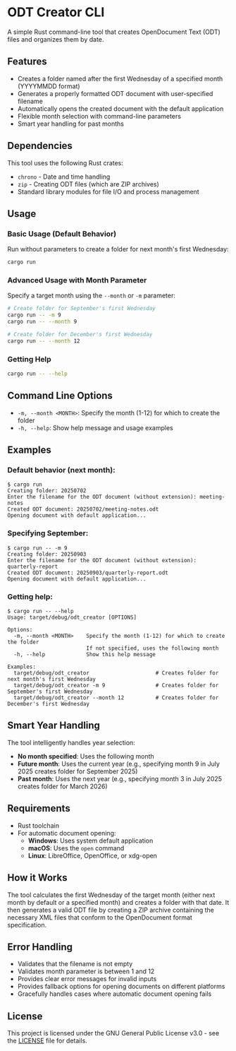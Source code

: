 # ODT Creator CLI

A simple Rust command-line tool that creates OpenDocument Text (ODT) files and organizes them by date.

## Features

- Creates a folder named after the first Wednesday of a specified month (YYYYMMDD format)
- Generates a properly formatted ODT document with user-specified filename
- Automatically opens the created document with the default application
- Flexible month selection with command-line parameters
- Smart year handling for past months

## Dependencies

This tool uses the following Rust crates:
- `chrono` - Date and time handling
- `zip` - Creating ODT files (which are ZIP archives)
- Standard library modules for file I/O and process management

## Usage

### Basic Usage (Default Behavior)

Run without parameters to create a folder for next month's first Wednesday:

```bash
cargo run
```

### Advanced Usage with Month Parameter

Specify a target month using the `--month` or `-m` parameter:

```bash
# Create folder for September's first Wednesday
cargo run -- -m 9
cargo run -- --month 9

# Create folder for December's first Wednesday
cargo run -- --month 12
```

### Getting Help

```bash
cargo run -- --help
```

## Command Line Options

- `-m, --month <MONTH>`: Specify the month (1-12) for which to create the folder
- `-h, --help`: Show help message and usage examples

## Examples

### Default behavior (next month):
```
$ cargo run
Creating folder: 20250702
Enter the filename for the ODT document (without extension): meeting-notes
Created ODT document: 20250702/meeting-notes.odt
Opening document with default application...
```

### Specifying September:
```
$ cargo run -- -m 9
Creating folder: 20250903
Enter the filename for the ODT document (without extension): quarterly-report
Created ODT document: 20250903/quarterly-report.odt
Opening document with default application...
```

### Getting help:
```
$ cargo run -- --help
Usage: target/debug/odt_creator [OPTIONS]

Options:
  -m, --month <MONTH>    Specify the month (1-12) for which to create the folder
                         If not specified, uses the following month
  -h, --help             Show this help message

Examples:
  target/debug/odt_creator                     # Creates folder for next month's first Wednesday
  target/debug/odt_creator -m 9                # Creates folder for September's first Wednesday
  target/debug/odt_creator --month 12          # Creates folder for December's first Wednesday
```

## Smart Year Handling

The tool intelligently handles year selection:

- **No month specified**: Uses the following month
- **Future month**: Uses the current year (e.g., specifying month 9 in July 2025 creates folder for September 2025)
- **Past month**: Uses the next year (e.g., specifying month 3 in July 2025 creates folder for March 2026)

## Requirements

- Rust toolchain
- For automatic document opening:
  - **Windows**: Uses system default application
  - **macOS**: Uses the `open` command
  - **Linux**: LibreOffice, OpenOffice, or xdg-open

## How it Works

The tool calculates the first Wednesday of the target month (either next month by default or a specified month) and creates a folder with that date. It then generates a valid ODT file by creating a ZIP archive containing the necessary XML files that conform to the OpenDocument format specification.

## Error Handling

- Validates that the filename is not empty
- Validates month parameter is between 1 and 12
- Provides clear error messages for invalid inputs
- Provides fallback options for opening documents on different platforms
- Gracefully handles cases where automatic document opening fails

## License

This project is licensed under the GNU General Public License v3.0 - see the [LICENSE](LICENSE) file for details.
